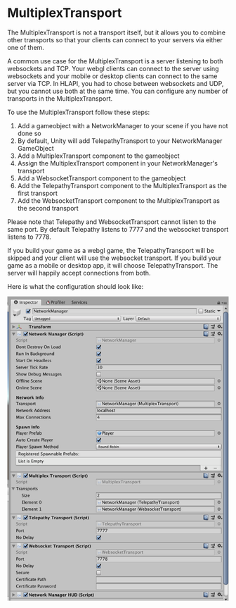 # MultiplexTransport

The MultiplexTransport is not a transport itself,  but it allows you to combine other transports so that your clients can connect to your servers via either one of them.

A common use case for the MultiplexTransport is a server listening to both websockets and TCP.  Your webgl clients can connect to the server using websockets and your mobile or desktop clients can connect to the same server via TCP.  In HLAPI,  you had to chose between websockets and UDP, but you cannot use both at the same time. You can configure any number of transports in the MultiplexTransport.

To use the MultiplexTransport follow these steps:

1. Add a gameobject with a NetworkManager to your scene if you have not done so
2. By default, Unity will add TelepathyTransport to your NetworkManager GameObject
3. Add a MultiplexTransport component to the gameobject
4. Assign the MultiplexTransport component in your NetworkManager's transport
5. Add a WebsocketTransport component to the gameobject
6. Add the TelepathyTransport component to the MultiplexTransport as the first transport
7. Add the WebsocketTransport component to the MultiplexTransport as the second transport

Please note that Telepathy and WebsocketTransport cannot listen to the same port.  By default Telepathy listens to 7777 and the websocket transport listens to 7778.

If you build your game as a webgl game,  the TelepathyTransport will be skipped and your client will use the websocket transport.   If you build your game as a mobile or desktop app,  it will choose TelepathyTransport. The server will happily accept connections from both.

Here is what the configuration should look like:

![Multiplex Example](MultiplexSample.png)
